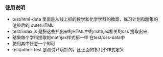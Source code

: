 ### 使用说明
- test/html-data 里面是从线上抓的数学和化学学科的教案、练习计划和题集的渲染后的 outerHTML
- test/index.js 是把这些抓出来的HTML中的mathjax相关的css 提取出来
- 结果每个学科提取的mathjax样式都一样 在test/css-data中
- 使用其中任意一个即可
- test/other-test 是测试环境抓的，比上面的多几个样式定义
